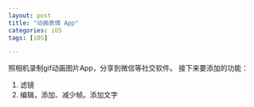 ```yaml
---
layout: post
title: "动画表情 App"
categories: iOS   
tags: [iOS]

---
```


照相机录制gif动画图片App，分享到微信等社交软件。
接下来要添加的功能：
1. 滤镜
2. 编辑，添加、减少帧。添加文字
